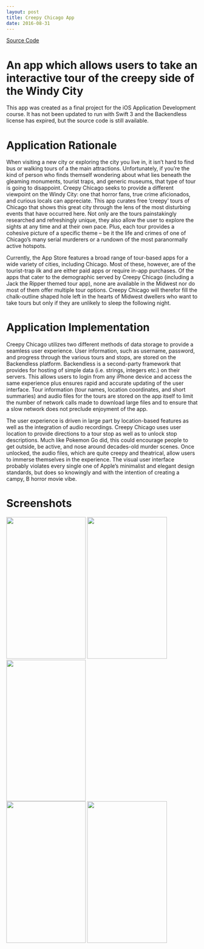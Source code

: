 ```yaml
---
layout: post
title: Creepy Chicago App
date: 2016-08-31
---
```

<a class="poem-title" href="https://github.com/jvmakin/mpcs51030-2016-summer-project-jvmakin/blob/master/jvmakin_marketing.pdf"> Source Code </a>

# An app which allows users to take an interactive tour of the creepy side of the Windy City
This app was created as a final project for the iOS Application Development course. It has not been updated to run with Swift 3 and the Backendless license has expired, but the source code is still available.

# Application Rationale
When visiting a new city or exploring the city you live in, it isn’t hard to find bus or walking tours of a the main attractions. Unfortunately, if you’re the kind of person who finds themself wondering about what lies beneath the gleaming monuments, tourist traps, and generic museums, that type of tour is going to disappoint. Creepy Chicago seeks to provide a different viewpoint on the Windy City: one that horror fans, true crime aficionados, and curious locals can appreciate. This app curates free ‘creepy’ tours of Chicago that shows this great city through the lens of the most disturbing events that have occurred here. Not only are the tours painstakingly researched and refreshingly unique, they also allow the user to explore the sights at any time and at their own pace. Plus, each tour provides a cohesive picture of a specific theme – be it the life and crimes of one of Chicago’s many serial murderers or a rundown of the most paranormally active hotspots.

Currently, the App Store features a broad range of tour-based apps for a wide variety of cities, including Chicago. Most of these, however, are of the tourist-trap ilk and are either paid apps or require in-app purchases. Of the apps that cater to the demographic served by Creepy Chicago (including a Jack the Ripper themed tour app), none are available in the Midwest nor do most of them offer multiple tour options. Creepy Chicago will therefor fill the chalk-outline shaped hole left in the hearts of Midwest dwellers who want to take tours but only if they are unlikely to sleep the following night.

# Application Implementation
Creepy Chicago utilizes two different methods of data storage to provide a seamless user experience. User information, such as username, password, and progress through the various tours and stops, are stored on the Backendless platform. Backendless is a second-party framework that provides for hosting of simple data (i.e. strings, integers etc.) on their servers. This allows users to login from any iPhone device and access the same experience plus ensures rapid and accurate updating of the user interface. Tour information (tour names, location coordinates, and short summaries) and audio files for the tours are stored on the app itself to limit the number of network calls made to download large files and to ensure that a slow network does not preclude enjoyment of the app.

The user experience is driven in large part by location-based features as well as the integration of audio recordings. Creepy Chicago uses user location to provide directions to a tour stop as well as to unlock stop descriptions. Much like Pokemon Go did, this could encourage people to get outside, be active, and nose around decades-old murder scenes. Once unlocked, the audio files, which are quite creepy and theatrical, allow users to immerse themselves in the experience. The visual user interface probably violates every single one of Apple’s minimalist and elegant design standards, but does so knowingly and with the intention of creating a campy, B horror movie vibe.

# Screenshots
<div>
<img class="border-right" src="{{ site.url }}/img/App1.png" alt="" width="209.4" height="372.6"/>

<img class="border-right" src="{{ site.url }}/img/App2.png" alt="" width="209.4" height="372.6"/>

<img class="border-right" src="{{ site.url }}/img/App3.png" alt="" width="209.4" height="372.6"/>
</div>

<div>
<img class="border-right" src="{{ site.url }}/img/App4.png" alt="" width="209.4" height="372.6"/>

<img class="border-right" src="{{ site.url }}/img/App5.png" alt="" width="209.4" height="372.6"/>

</div>
